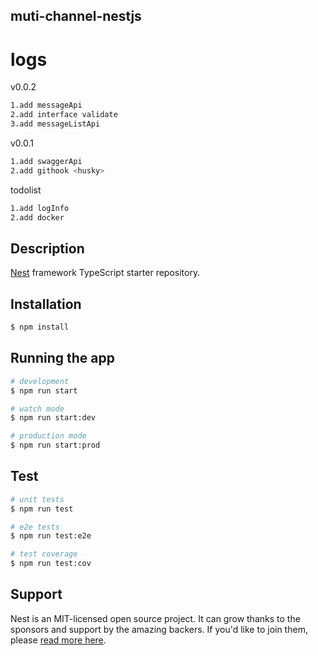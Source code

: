 ## muti-channel-nestjs



# logs
v0.0.2
```bash
1.add messageApi
2.add interface validate
3.add messageListApi
```

v0.0.1
```bash
1.add swaggerApi
2.add githook <husky>
```

todolist
```bash
1.add logInfo
2.add docker
```



## Description

[Nest](https://github.com/nestjs/nest) framework TypeScript starter repository.

## Installation

```bash
$ npm install
```

## Running the app

```bash
# development
$ npm run start

# watch mode
$ npm run start:dev

# production mode
$ npm run start:prod
```

## Test

```bash
# unit tests
$ npm run test

# e2e tests
$ npm run test:e2e

# test coverage
$ npm run test:cov
```

## Support

Nest is an MIT-licensed open source project. It can grow thanks to the sponsors and support by the amazing backers. If you'd like to join them, please [read more here](https://docs.nestjs.com/support).
